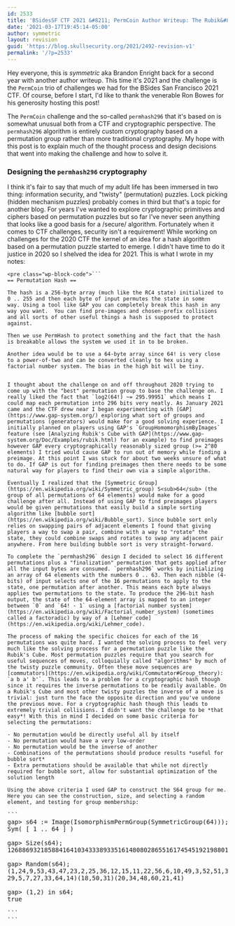 ```yaml
---
id: 2533
title: 'BSidesSF CTF 2021 &#8211; PermCoin Author Writeup: The Rubik&#8217;s Cube makes a terrible hash algorithm'
date: '2021-03-17T19:45:14-05:00'
author: symmetric
layout: revision
guid: 'https://blog.skullsecurity.org/2021/2492-revision-v1'
permalink: '/?p=2533'
---
```


Hey everyone, this is *symmetric* aka Brandon Enright back for a second year with another author writeup. This time it's 2021 and the challenge is the `PermCoin` trio of challenges we had for the BSides San Francisco 2021 CTF. Of course, before I start, I'd like to thank the venerable Ron Bowes for his generosity hosting this post!

The `PermCoin` challenge and the so-called `permhash296` that it's based on is somewhat unusual both from a CTF and cryptographic perspective. The `permhash296` algorithm is entirely custom cryptography based on a permutation group rather than more traditional cryptography. My hope with this post is to explain much of the thought process and design decisions that went into making the challenge and how to solve it.

### Designing the `permhash296` cryptography

I think it's fair to say that much of my adult life has been immersed in two thing: information security, and "twisty" (permutation) puzzles. Lock picking (hidden mechanism puzzles) probably comes in third but that's a topic for another blog. For years I've wanted to explore cryptographic primitives and ciphers based on permutation puzzles but so far I've never seen anything that looks like a good basis for a /secure/ algorithm. Fortunately when it comes to CTF challenges, security isn't a requirement! While working on challenges for the 2020 CTF the kernel of an idea for a hash algorithm based on a permutation puzzle started to emerge. I didn't have time to do it justice in 2020 so I shelved the idea for 2021. This is what I wrote in my notes:

```
<pre class="wp-block-code">```
== Permutation Hash ==

The hash is a 256-byte array (much like the RC4 state) initialized to
0 .. 255 and then each byte of input permutes the state in some
way. Using a tool like GAP you can completely break this hash in any
way you want.  You can find pre-images and chosen-prefix collisions
and all sorts of other useful things a hash is supposed to protect
against.

Then we use PermHash to protect something and the fact that the hash
is breakable allows the system we used it in to be broken.

Another idea would be to use a 64-byte array since 64! is very close
to a power-of-two and can be converted cleanly to hex using a
factorial number system. The bias in the high bit will be tiny.
```
```

I thought about the challenge on and off throughout 2020 trying to come up with the "best" permutation group to base the challenge on. I really liked the fact that `log2(64!) ~= 295.99951` which means I could map each permutation into 296 bits very neatly. As January 2021 came and the CTF drew near I began experimenting with [GAP](https://www.gap-system.org/) exploring what sort of groups and permutations (generators) would make for a good solving experience. I initially planned on players using GAP's `GroupHomomorphismByImages` feature (see [Analyzing Rubik's Cube with GAP](https://www.gap-system.org/Doc/Examples/rubik.html) for an example) to find preimages however GAP every cryptographically reasonably sized group (>= 2^80 elements) I tried would cause GAP to run out of memory while finding a preimage. At this point I was stuck for about two weeks unsure of what to do. If GAP is out for finding preimages then there needs to be some natural way for players to find their own via a simple algorithm.

Eventually I realized that the [Symmetric Group](https://en.wikipedia.org/wiki/Symmetric_group) S<sub>64</sub> (the group of all permutations of 64 elements) would make for a good challenge after all. Instead of using GAP to find preimages players would be given permutations that easily build a simple sorting algorithm like [bubble sort](https://en.wikipedia.org/wiki/Bubble_sort). Since bubble sort only relies on swapping pairs of adjacent elements I found that giving players a way to swap a pair, combine with a way to "rotate" the state, they could combine swaps and rotates to swap any adjacent pair anywhere. From here building bubble sort is very straight-forward.

To complete the `permhash296` design I decided to select 16 different permutations plus a "finalization" permutation that gets applied after all the input bytes are consumed. `permhash296` works by initializing an array of 64 elements with the numbers 0 .. 63. Then each nibble (4-bits) of input selects one of the 16 permutations to apply to the state, one permutation after another. This means each byte always applies two permutations to the state. To produce the 296-bit hash output, the state of the 64-element array is mapped to an integer between `0` and `64! - 1` using a [factorial number system](https://en.wikipedia.org/wiki/Factorial_number_system) (sometimes called a factoradic) by way of a [Lehmer code](https://en.wikipedia.org/wiki/Lehmer_code).

The process of making the specific choices for each of the 16 permutations was quite hard. I wanted the solving process to feel very much like the solving process for a permutation puzzle like the Rubik's Cube. Most permutation puzzles require that you search for useful sequences of moves, colloquially called "algorithms" by much of the twisty puzzle community. Often these move sequences are [commutators](https://en.wikipedia.org/wiki/Commutator#Group_theory): `a b a' b'`. This leads to a problem for a cryptographic hash though since it requires the inverse permutations to be readily available. On a Rubik's Cube and most other twisty puzzles the inverse of a move is trivial: just turn the face the opposite direction and you've undone the previous move. For a cryptographic hash though this leads to extremely trivial collisions. I didn't want the challenge to be *that easy*! With this in mind I decided on some basic criteria for selecting the permutations:

- No permutation would be directly useful all by itself
- No permutation would have a very low-order
- No permutation would be the inverse of another
- Combinations of the permutations should produce results *useful for bubble sort*
- Extra permutations should be available that while not directly required for bubble sort, allow for substantial optimization of the solution length

Using the above criteria I used GAP to construct the S64 group for me. Here you can see the construction, size, and selecting a random element, and testing for group membership:

```
<pre class="wp-block-code">```
gap> s64 := Image(IsomorphismPermGroup(SymmetricGroup(64)));
Sym( [ 1 .. 64 ] )

gap> Size(s64);
126886932185884164103433389335161480802865516174545192198801894375214704230400000000000000

gap> Random(s64);
(1,24,9,53,43,47,23,2,25,36,12,15,11,22,56,6,10,49,3,52,51,35,8,38,17,63,30,19,16,59,46,44,26,32,54,28,58,39,45,42,55,37)(4,62,13,57,
29,5,7,27,33,64,14)(18,50,31)(20,34,48,60,21,41)

gap> (1,2) in s64;
true

```
```